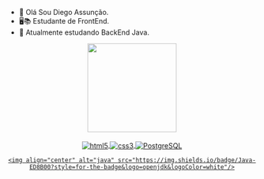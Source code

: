 - 👋 Olá Sou Diego Assunção.
- 🖥️📚 Estudante de FrontEnd.
- 📖 Atualmente estudando BackEnd Java. 
<div align="center">
  <a href="https://github.com/diegocbaleite">
  <img height="180em" src="https://github-readme-stats.vercel.app/api?username=diegocbaleite&show_icons=true&theme=dark&include_all_commits=true&count_private=true"/>
<div style="display: inline_block"><br>
  <img align="center" alt="html5" src="https://img.shields.io/badge/HTML5-E34F26?style=for-the-badge&logo=html5&logoColor=white" />
  <img align="center" alt="css3" src="https://img.shields.io/badge/CSS3-1572B6?style=for-the-badge&logo=css3&logoColor=white" />
   <img align="center" alt="PostgreSQL" src="https://img.shields.io/badge/PostgreSQL-336791?style=for-the-badge&logo=postgresql&logoColor=white" />

    <img align="center" alt="java" src="https://img.shields.io/badge/Java-ED8B00?style=for-the-badge&logo=openjdk&logoColor=white"/>
   
  
</div>
